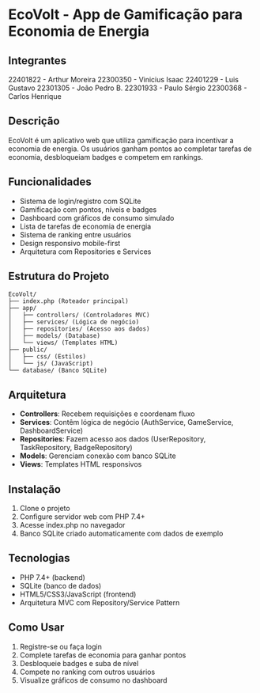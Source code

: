 # EcoVolt - App de Gamificação para Economia de Energia

## Integrantes
22401822 - Arthur Moreira
22300350 - Vinicius Isaac
22401229 - Luis Gustavo
22301305 - João Pedro B.
22301933 - Paulo Sérgio
22300368 - Carlos Henrique

## Descrição
EcoVolt é um aplicativo web que utiliza gamificação para incentivar a economia de energia. Os usuários ganham pontos ao completar tarefas de economia, desbloqueiam badges e competem em rankings.

## Funcionalidades
- Sistema de login/registro com SQLite
- Gamificação com pontos, níveis e badges
- Dashboard com gráficos de consumo simulado
- Lista de tarefas de economia de energia
- Sistema de ranking entre usuários
- Design responsivo mobile-first
- Arquitetura com Repositories e Services

## Estrutura do Projeto
```
EcoVolt/
├── index.php (Roteador principal)
├── app/
│   ├── controllers/ (Controladores MVC)
│   ├── services/ (Lógica de negócio)
│   ├── repositories/ (Acesso aos dados)
│   ├── models/ (Database)
│   └── views/ (Templates HTML)
├── public/
│   ├── css/ (Estilos)
│   └── js/ (JavaScript)
└── database/ (Banco SQLite)
```

## Arquitetura
- **Controllers**: Recebem requisições e coordenam fluxo
- **Services**: Contêm lógica de negócio (AuthService, GameService, DashboardService)
- **Repositories**: Fazem acesso aos dados (UserRepository, TaskRepository, BadgeRepository)
- **Models**: Gerenciam conexão com banco SQLite
- **Views**: Templates HTML responsivos

## Instalação
1. Clone o projeto
2. Configure servidor web com PHP 7.4+
3. Acesse index.php no navegador
4. Banco SQLite criado automaticamente com dados de exemplo

## Tecnologias
- PHP 7.4+ (backend)
- SQLite (banco de dados)
- HTML5/CSS3/JavaScript (frontend)
- Arquitetura MVC com Repository/Service Pattern

## Como Usar
1. Registre-se ou faça login
2. Complete tarefas de economia para ganhar pontos
3. Desbloqueie badges e suba de nível
4. Compete no ranking com outros usuários
5. Visualize gráficos de consumo no dashboard